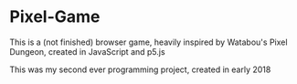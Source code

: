 # Pixel-Game

This is a (not finished) browser game, heavily inspired by Watabou's Pixel Dungeon, created in JavaScript and p5.js

This was my second ever programming project, created in early 2018
